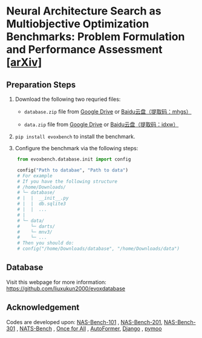 # Neural Architecture Search as Multiobjective Optimization Benchmarks: Problem Formulation and Performance Assessment [[arXiv]](https://arxiv.org/abs/2208.04321)

## Preparation Steps

1. Download the following two requried files:
    - ``database.zip`` file
      from [Google Drive](https://drive.google.com/file/d/11bQ1paHEWHDnnTPtxs2OyVY_Re-38DiO/view?usp=sharing) 
      or [Baidu云盘（提取码：mhgs）](https://pan.baidu.com/s/1PwWloA543-81O-GFkA7GKg)
      
    - ``data.zip`` file
      from [Google Drive](https://drive.google.com/file/d/1_NsI-W40F9uh3deCg_z4W4Hme49rBznc/view?usp=sharing)
      or [Baidu云盘（提取码：idxw）](https://pan.baidu.com/s/1N7cbR2-Q757Yy2auG_ckfA?pwd=idxw)
      
2. ``pip install evoxbench`` to install the benchmark.

3. Configure the benchmark via the following steps:
 
```python
    from evoxbench.database.init import config

    config("Path to databae", "Path to data")
    # For example
    # If you have the following structure
    # /home/Downloads/
    # └─ database/
    # |  |  __init__.py
    # |  |  db.sqlite3
    # |  |  ...
    # |  
    # └─ data/
    #    └─ darts/
    #    └─ mnv3/
    #    └─ ...
    # Then you should do:
    # config("/home/Downloads/database", "/home/Downloads/data")
```

## Database

Visit this webpage for more information: https://github.com/liuxukun2000/evoxdatabase

## Acknowledgement

Codes are developed upon: [NAS-Bench-101](https://github.com/google-research/nasbench)
, [NAS-Bench-201](https://github.com/D-X-Y/NAS-Bench-201), [NAS-Bench-301](https://github.com/automl/nasbench301)
, [NATS-Bench](https://xuanyidong.com/assets/projects/NATS-Bench)
, [Once for All](https://github.com/mit-han-lab/once-for-all)
, [AutoFormer](https://github.com/microsoft/Cream/tree/main/AutoFormer), [Django](https://www.djangoproject.com/)
, [pymoo](https://pymoo.org/) 
